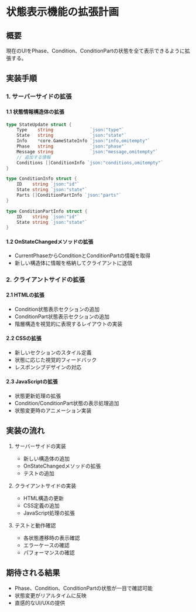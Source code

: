 # 状態表示機能の拡張計画

## 概要
現在のUIをPhase、Condition、ConditionPartの状態を全て表示できるように拡張する。

## 実装手順

### 1. サーバーサイドの拡張

#### 1.1 状態情報構造体の拡張
```go
type StateUpdate struct {
    Type    string              `json:"type"`
    State   string              `json:"state"`
    Info    *core.GameStateInfo `json:"info,omitempty"`
    Phase   string              `json:"phase"`
    Message string              `json:"message,omitempty"`
    // 追加する情報
    Conditions []ConditionInfo `json:"conditions,omitempty"`
}

type ConditionInfo struct {
    ID    string `json:"id"`
    State string `json:"state"`
    Parts []ConditionPartInfo `json:"parts"`
}

type ConditionPartInfo struct {
    ID    string `json:"id"`
    State string `json:"state"`
}
```

#### 1.2 OnStateChangedメソッドの拡張
- CurrentPhaseからConditionとConditionPartの情報を取得
- 新しい構造体に情報を格納してクライアントに送信

### 2. クライアントサイドの拡張

#### 2.1 HTMLの拡張
- Condition状態表示セクションの追加
- ConditionPart状態表示セクションの追加
- 階層構造を視覚的に表現するレイアウトの実装

#### 2.2 CSSの拡張
- 新しいセクションのスタイル定義
- 状態に応じた視覚的フィードバック
- レスポンシブデザインの対応

#### 2.3 JavaScriptの拡張
- 状態更新処理の拡張
- Condition/ConditionPart状態の表示処理追加
- 状態変更時のアニメーション実装

## 実装の流れ

1. サーバーサイドの実装
   - 新しい構造体の追加
   - OnStateChangedメソッドの拡張
   - テストの追加

2. クライアントサイドの実装
   - HTML構造の更新
   - CSS定義の追加
   - JavaScript処理の拡張

3. テストと動作確認
   - 各状態遷移時の表示確認
   - エラーケースの確認
   - パフォーマンスの確認

## 期待される結果

- Phase、Condition、ConditionPartの状態が一目で確認可能
- 状態変更がリアルタイムに反映
- 直感的なUI/UXの提供